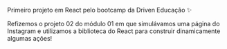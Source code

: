 Primeiro projeto em React pelo bootcamp da Driven Educação :sparkles:

Refizemos o projeto 02 do módulo 01 em que simulávamos uma página do Instagram e utilizamos a biblioteca do React para construir dinamicamente algumas ações!
